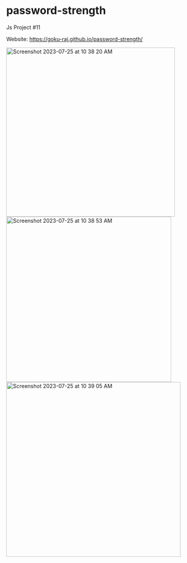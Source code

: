 # password-strength
Js Project #11

Website: https://goku-raj.github.io/password-strength/

<img width="447" alt="Screenshot 2023-07-25 at 10 38 20 AM" src="https://github.com/goku-raj/password-strength/assets/113906770/c120482a-8dbd-4d16-b074-063e192f8261"> <br>
<img width="437" alt="Screenshot 2023-07-25 at 10 38 53 AM" src="https://github.com/goku-raj/password-strength/assets/113906770/5de97ee4-13bf-4d1a-8680-7660fb341d77"><br>
<img width="462" alt="Screenshot 2023-07-25 at 10 39 05 AM" src="https://github.com/goku-raj/password-strength/assets/113906770/a3261cb8-858e-4f5f-a308-0624ed586306"><br>
